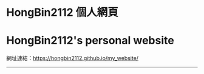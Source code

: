 # HongBin2112 個人網頁
# HongBin2112's personal website

  
網址連結：<https://hongbin2112.github.io/my_website/>

---
